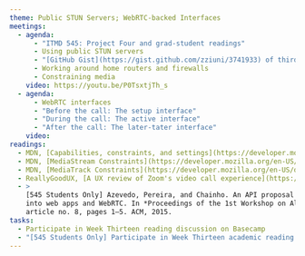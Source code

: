 ```yaml
---
theme: Public STUN Servers; WebRTC-backed Interfaces
meetings:
  - agenda:
      - "ITMD 545: Project Four and grad-student readings"
      - Using public STUN servers
      - "[GitHub Gist](https://gist.github.com/zziuni/3741933) of third-party STUN servers"
      - Working around home routers and firewalls
      - Constraining media
    video: https://youtu.be/P0TsxtjTh_s
  - agenda:
      - WebRTC interfaces
      - "Before the call: The setup interface"
      - "During the call: The active interface"
      - "After the call: The later-tater interface"
    video:
readings:
  - MDN, [Capabilities, constraints, and settings](https://developer.mozilla.org/en-US/docs/Web/API/Media_Streams_API/Constraints)
  - MDN, [MediaStream Constraints](https://developer.mozilla.org/en-US/docs/Web/API/MediaStreamConstraints)
  - MDN, [MediaTrack Constraints](https://developer.mozilla.org/en-US/docs/Web/API/MediaTrackConstraints)
  - ReallyGoodUX, [A UX review of Zoom's video call experience](https://www.reallygoodux.io/blog/zoom-video-call-ux-review)
  - >
    [545 Students Only] Azevedo, Pereira, and Chainho. An API proposal for integrating sensor data
    into web apps and WebRTC. In *Proceedings of the 1st Workshop on All-Web Real-Time Systems*,
    article no. 8, pages 1–5. ACM, 2015.
tasks:
  - Participate in Week Thirteen reading discussion on Basecamp
  - "[545 Students Only] Participate in Week Thirteen academic reading discussion on Basecamp"
---
```

